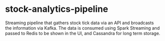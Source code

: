 # stock-analytics-pipeline

Streaming pipeline that gathers stock tick data via an API and broadcasts the information via Kafka. The data is consumed using Spark Streaming and passed to Redis to be shown in the UI, and Cassandra for long term storage. 
